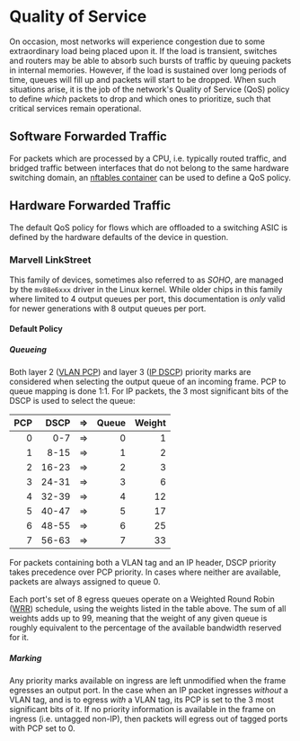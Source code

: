 Quality of Service
==================

On occasion, most networks will experience congestion due to some
extraordinary load being placed upon it. If the load is transient,
switches and routers may be able to absorb such bursts of traffic by
queuing packets in internal memories. However, if the load is
sustained over long periods of time, queues will fill up and packets
will start to be dropped. When such situations arise, it is the job of
the network's Quality of Service (QoS) policy to define _which_
packets to drop and which ones to prioritize, such that critical
services remain operational.


## Software Forwarded Traffic

For packets which are processed by a CPU, i.e. typically routed
traffic, and bridged traffic between interfaces that do not belong to
the same hardware switching domain, an [nftables container][1] can be
used to define a QoS policy.


## Hardware Forwarded Traffic

The default QoS policy for flows which are offloaded to a switching
ASIC is defined by the hardware defaults of the device in question.


### Marvell LinkStreet

This family of devices, sometimes also referred to as _SOHO_, are
managed by the `mv88e6xxx` driver in the Linux kernel. While older
chips in this family where limited to 4 output queues per port, this
documentation is _only_ valid for newer generations with 8 output
queues per port.

#### Default Policy

##### Queueing

Both layer 2 ([VLAN PCP][2]) and layer 3 ([IP DSCP][3]) priority marks
are considered when selecting the output queue of an incoming
frame. PCP to queue mapping is done 1:1. For IP packets, the 3 most
significant bits of the DSCP is used to select the queue:

| PCP |  DSCP | ⇒ | Queue | Weight |
|----:|------:|---|------:|-------:|
|   0 |   0-7 | ⇒ |     0 |      1 |
|   1 |  8-15 | ⇒ |     1 |      2 |
|   2 | 16-23 | ⇒ |     2 |      3 |
|   3 | 24-31 | ⇒ |     3 |      6 |
|   4 | 32-39 | ⇒ |     4 |     12 |
|   5 | 40-47 | ⇒ |     5 |     17 |
|   6 | 48-55 | ⇒ |     6 |     25 |
|   7 | 56-63 | ⇒ |     7 |     33 |

For packets containing both a VLAN tag and an IP header, DSCP priority
takes precedence over PCP priority. In cases where neither are
available, packets are always assigned to queue 0.

Each port's set of 8 egress queues operate on a Weighted Round Robin
([WRR][4]) schedule, using the weights listed in the table above. The
sum of all weights adds up to 99, meaning that the weight of any given
queue is roughly equivalent to the percentage of the available
bandwidth reserved for it.

##### Marking

Any priority marks available on ingress are left unmodified when the
frame egresses an output port. In the case when an IP packet ingresses
_without_ a VLAN tag, and is to egress _with_ a VLAN tag, its PCP is
set to the 3 most significant bits of it. If no priority information
is available in the frame on ingress (i.e. untagged non-IP), then
packets will egress out of tagged ports with PCP set to 0.


[1]: container.md#application-container-nftables
[2]: https://en.wikipedia.org/wiki/IEEE_802.1Q
[3]: https://en.wikipedia.org/wiki/Differentiated_services
[4]: https://en.wikipedia.org/wiki/Weighted_round_robin

